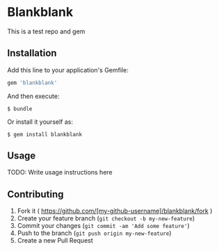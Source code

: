 # Blankblank

This is a test repo and gem

## Installation

Add this line to your application's Gemfile:

```ruby
gem 'blankblank'
```

And then execute:

    $ bundle

Or install it yourself as:

    $ gem install blankblank

## Usage

TODO: Write usage instructions here

## Contributing

1. Fork it ( https://github.com/[my-github-username]/blankblank/fork )
2. Create your feature branch (`git checkout -b my-new-feature`)
3. Commit your changes (`git commit -am 'Add some feature'`)
4. Push to the branch (`git push origin my-new-feature`)
5. Create a new Pull Request
